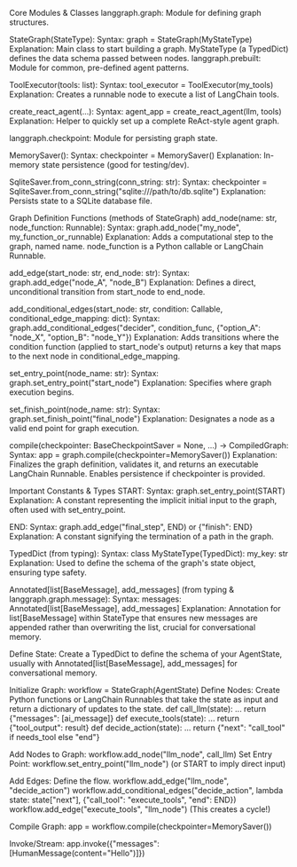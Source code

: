 Core Modules & Classes
langgraph.graph: Module for defining graph structures.

StateGraph(StateType):
Syntax: graph = StateGraph(MyStateType)
Explanation: Main class to start building a graph. MyStateType (a TypedDict) defines the data schema passed between nodes.
langgraph.prebuilt: Module for common, pre-defined agent patterns.

ToolExecutor(tools: list):
Syntax: tool_executor = ToolExecutor(my_tools)
Explanation: Creates a runnable node to execute a list of LangChain tools.

create_react_agent(...):
Syntax: agent_app = create_react_agent(llm, tools)
Explanation: Helper to quickly set up a complete ReAct-style agent graph.

langgraph.checkpoint: Module for persisting graph state.

MemorySaver():
Syntax: checkpointer = MemorySaver()
Explanation: In-memory state persistence (good for testing/dev).

SqliteSaver.from_conn_string(conn_string: str):
Syntax: checkpointer = SqliteSaver.from_conn_string("sqlite:///path/to/db.sqlite")
Explanation: Persists state to a SQLite database file.

Graph Definition Functions (methods of StateGraph)
add_node(name: str, node_function: Runnable):
Syntax: graph.add_node("my_node", my_function_or_runnable)
Explanation: Adds a computational step to the graph, named name. node_function is a Python callable or LangChain Runnable.

add_edge(start_node: str, end_node: str):
Syntax: graph.add_edge("node_A", "node_B")
Explanation: Defines a direct, unconditional transition from start_node to end_node.

add_conditional_edges(start_node: str, condition: Callable, conditional_edge_mapping: dict):
Syntax: graph.add_conditional_edges("decider", condition_func, {"option_A": "node_X", "option_B": "node_Y"})
Explanation: Adds transitions where the condition function (applied to start_node's output) returns a key that maps to the next node in conditional_edge_mapping.

set_entry_point(node_name: str):
Syntax: graph.set_entry_point("start_node")
Explanation: Specifies where graph execution begins.

set_finish_point(node_name: str):
Syntax: graph.set_finish_point("final_node")
Explanation: Designates a node as a valid end point for graph execution.

compile(checkpointer: BaseCheckpointSaver = None, ...) -> CompiledGraph:
Syntax: app = graph.compile(checkpointer=MemorySaver())
Explanation: Finalizes the graph definition, validates it, and returns an executable LangChain Runnable. Enables persistence if checkpointer is provided.

Important Constants & Types
START:
Syntax: graph.set_entry_point(START)
Explanation: A constant representing the implicit initial input to the graph, often used with set_entry_point.

END:
Syntax: graph.add_edge("final_step", END) or {"finish": END}
Explanation: A constant signifying the termination of a path in the graph.

TypedDict (from typing):
Syntax: class MyStateType(TypedDict): my_key: str
Explanation: Used to define the schema of the graph's state object, ensuring type safety.

Annotated[list[BaseMessage], add_messages] (from typing & langgraph.graph.message):
Syntax: messages: Annotated[list[BaseMessage], add_messages]
Explanation: Annotation for list[BaseMessage] within StateType that ensures new messages are appended rather than overwriting the list, crucial for conversational memory.


Define State: Create a TypedDict to define the schema of your AgentState, usually with Annotated[list[BaseMessage], add_messages] for conversational memory.

Initialize Graph: workflow = StateGraph(AgentState)
Define Nodes: Create Python functions or LangChain Runnables that take the state as input and return a dictionary of updates to the state.
def call_llm(state): ... return {"messages": [ai_message]}
def execute_tools(state): ... return {"tool_output": result}
def decide_action(state): ... return {"next": "call_tool" if needs_tool else "end"}

Add Nodes to Graph: workflow.add_node("llm_node", call_llm)
Set Entry Point: workflow.set_entry_point("llm_node") (or START to imply direct input)

Add Edges: Define the flow.
workflow.add_edge("llm_node", "decide_action")
workflow.add_conditional_edges("decide_action", lambda state: state["next"], {"call_tool": "execute_tools", "end": END})
workflow.add_edge("execute_tools", "llm_node") (This creates a cycle!)

Compile Graph: app = workflow.compile(checkpointer=MemorySaver())

Invoke/Stream: app.invoke({"messages": [HumanMessage(content="Hello")]})
